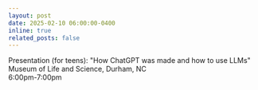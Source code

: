 ```yaml
---
layout: post
date: 2025-02-10 06:00:00-0400
inline: true
related_posts: false
---
```


Presentation (for teens): "How ChatGPT was made and how to use LLMs"
Museum of Life and Science, Durham, NC <br>
6:00pm-7:00pm
